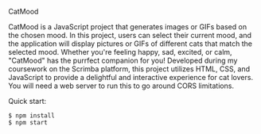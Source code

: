 CatMood

CatMood is a JavaScript project that generates images or GIFs based on the chosen mood. In this project, users can select their current mood, and the application will display pictures or GIFs of different cats that match the selected mood. Whether you're feeling happy, sad, excited, or calm, "CatMood" has the purrfect companion for you! Developed during my coursework on the Scrimba platform, this project utilizes HTML, CSS, and JavaScript to provide a delightful and interactive experience for cat lovers.
You will need a web server to run this to go around CORS limitations.

Quick start:

```
$ npm install
$ npm start
````


